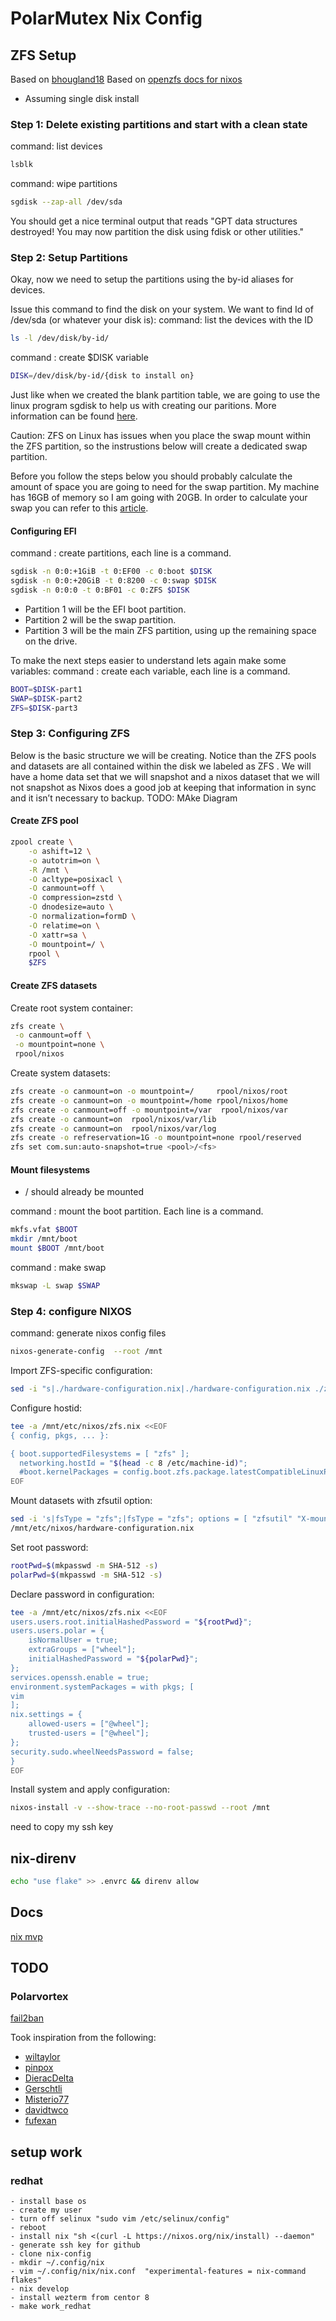 # PolarMutex Nix Config

## ZFS Setup

Based on [bhougland18](https://github.com/bhougland18/nixos_config)
Based on [openzfs docs for nixos](https://openzfs.github.io/openzfs-docs/Getting%20Started/NixOS/Root%20on%20ZFS/1-preparation.html)

* Assuming single disk install

### Step 1: Delete existing partitions and start with a clean state
command: list devices
```bash
lsblk
```
command: wipe partitions
```bash
sgdisk --zap-all /dev/sda
```
You should get a nice terminal output that reads "GPT data structures destroyed! You may now partition the disk using fdisk or other utilities."

### Step 2: Setup Partitions

Okay, now we need to setup the partitions using the by-id aliases for devices.

Issue this command to find the disk on your system. We want to find Id of /dev/sda (or whatever your disk is):
command: list the devices with the ID
```bash
ls -l /dev/disk/by-id/
```
command : create $DISK variable
```bash
DISK=/dev/disk/by-id/{disk to install on}
```

Just like when we created the blank partition table, we are going to use the linux program sgdisk to help us with creating our paritions. More information can be found [here](https://fedoramagazine.org/managing-partitions-with-sgdisk/).

Caution: ZFS on Linux has issues when you place the swap mount within the ZFS partition, so the instrustions below will create a dedicated swap partition.

Before you follow the steps below you should probably calculate the amount of space you are going to need for the swap partition. My machine has 16GB of memory so I am going with 20GB. In order to calculate your swap you can refer to this [article](https://itsfoss.com/swap-size/).

#### Configuring EFI

command : create partitions, each line is a command.
```bash
sgdisk -n 0:0:+1GiB -t 0:EF00 -c 0:boot $DISK
sgdisk -n 0:0:+20GiB -t 0:8200 -c 0:swap $DISK
sgdisk -n 0:0:0 -t 0:BF01 -c 0:ZFS $DISK
```
* Partition 1 will be the EFI boot partition.
* Partition 2 will be the swap partition.
* Partition 3 will be the main ZFS partition, using up the remaining space on the drive.

To make the next steps easier to understand lets again make some variables:
command : create each variable, each line is a command.
```bash
BOOT=$DISK-part1
SWAP=$DISK-part2
ZFS=$DISK-part3
```

### Step 3: Configuring ZFS

Below is the basic structure we will be creating. Notice than the ZFS pools and datasets are all contained within the disk we labeled as ZFS . We will have a home data set that we will snapshot and a nixos dataset that we will not snapshot as Nixos does a good job at keeping that information in sync and it isn’t necessary to backup.
TODO: MAke Diagram

#### Create ZFS pool
```bash
zpool create \
    -o ashift=12 \
    -o autotrim=on \
    -R /mnt \
    -O acltype=posixacl \
    -O canmount=off \
    -O compression=zstd \
    -O dnodesize=auto \
    -O normalization=formD \
    -O relatime=on \
    -O xattr=sa \
    -O mountpoint=/ \
    rpool \
    $ZFS
```

#### Create ZFS datasets
Create root system container:
```bash
zfs create \
 -o canmount=off \
 -o mountpoint=none \
 rpool/nixos
```
Create system datasets:
```bash
zfs create -o canmount=on -o mountpoint=/     rpool/nixos/root
zfs create -o canmount=on -o mountpoint=/home rpool/nixos/home
zfs create -o canmount=off -o mountpoint=/var  rpool/nixos/var
zfs create -o canmount=on  rpool/nixos/var/lib
zfs create -o canmount=on  rpool/nixos/var/log
zfs create -o refreservation=1G -o mountpoint=none rpool/reserved
zfs set com.sun:auto-snapshot=true <pool>/<fs>
```

#### Mount filesystems
* / should already be mounted

command : mount the boot partition. Each line is a command.
```bash
mkfs.vfat $BOOT
mkdir /mnt/boot
mount $BOOT /mnt/boot
```

command : make swap
```bash
mkswap -L swap $SWAP
```

### Step 4: configure NIXOS
command: generate nixos config files
```bash
nixos-generate-config  --root /mnt
```
Import ZFS-specific configuration:
```bash
sed -i "s|./hardware-configuration.nix|./hardware-configuration.nix ./zfs.nix|g" /mnt/etc/nixos/configuration.nix
```
Configure hostid:
```bash
tee -a /mnt/etc/nixos/zfs.nix <<EOF
{ config, pkgs, ... }:

{ boot.supportedFilesystems = [ "zfs" ];
  networking.hostId = "$(head -c 8 /etc/machine-id)";
  #boot.kernelPackages = config.boot.zfs.package.latestCompatibleLinuxPackages;
EOF
```
Mount datasets with zfsutil option:
```bash
sed -i 's|fsType = "zfs";|fsType = "zfs"; options = [ "zfsutil" "X-mount.mkdir" ];|g' \
/mnt/etc/nixos/hardware-configuration.nix
```
Set root password:
```bash
rootPwd=$(mkpasswd -m SHA-512 -s)
polarPwd=$(mkpasswd -m SHA-512 -s)
```
Declare password in configuration:
```bash
tee -a /mnt/etc/nixos/zfs.nix <<EOF
users.users.root.initialHashedPassword = "${rootPwd}";
users.users.polar = {
    isNormalUser = true;
    extraGroups = ["wheel"];
    initialHashedPassword = "${polarPwd}";
};
services.openssh.enable = true;
environment.systemPackages = with pkgs; [
vim
];
nix.settings = {
    allowed-users = ["@wheel"];
    trusted-users = ["@wheel"];
};
security.sudo.wheelNeedsPassword = false;
}
EOF
```
Install system and apply configuration:
```bash
nixos-install -v --show-trace --no-root-passwd --root /mnt
```

need to copy my ssh key






## nix-direnv

```bash
echo "use flake" >> .envrc && direnv allow
```

## Docs
[nix mvp](https://gist.github.com/edolstra/40da6e3a4d4ee8fd019395365e0772e7)

## TODO
### Polarvortex
[fail2ban](https://github.com/Icy-Thought/Snowflake/blob/main/modules/services/fail2ban.nixhttps://github.com/Icy-Thought/Snowflake/blob/main/modules/services/fail2ban.nix)

Took inspiration from the following:

- [wiltaylor](https://github.com/wiltaylor/dotfiles)
- [pinpox](https://github.com/pinpox/nixos)
- [DieracDelta](https://github.com/DieracDelta/flakes)
- [Gerschtli](https://github.com/Gerschtli/nix-config)
- [Misterio77](https://github.com/Misterio77/nix-config)
- [davidtwco](https://github.com/davidtwco/veritas)
- [fufexan](https://github.com/fufexan/dotfiles)

## setup work

### redhat
    - install base os
    - create my user
    - turn off selinux "sudo vim /etc/selinux/config"
    - reboot
    - install nix "sh <(curl -L https://nixos.org/nix/install) --daemon"
    - generate ssh key for github
    - clone nix-config
    - mkdir ~/.config/nix
    - vim ~/.config/nix/nix.conf  "experimental-features = nix-command flakes"
    - nix develop
    - install wezterm from centor 8
    - make work_redhat
